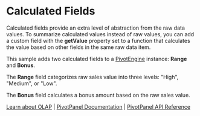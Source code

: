 Calculated Fields
=================

Calculated fields provide an extra level of abstraction from the raw data values.
To summarize calculated values instead of raw values, you can add a custom field with the **getValue**
property set to a function that calculates the value based on other fields in the same raw data item.

This sample adds two calculated fields to a [PivotEngine](https://www.grapecity.com/wijmo/api/classes/wijmo_olap.pivotengine.html) instance: **Range** and **Bonus**.

The **Range** field categorizes raw sales value into three levels: "High", "Medium", or "Low".

The **Bonus** field calculates a bonus amount based on the raw sales value.

[Learn about OLAP](https://www.grapecity.com/wijmo-olap) |
[PivotPanel Documentation](https://www.grapecity.com/wijmo/docs/Topics/OLAP/Pivot-Panel) | 
[PivotPanel API Reference](https://www.grapecity.com/wijmo/api/classes/wijmo_olap.pivotpanel.html)